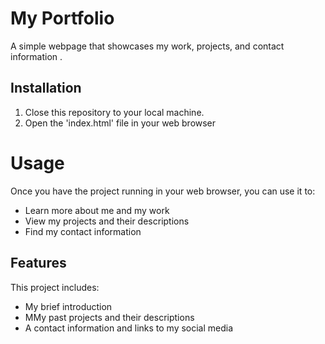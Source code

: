 # My Portfolio 

A simple webpage that showcases my work, projects, and contact information . 

## Installation 
1. Close this repository to your local machine. 
2. Open the 'index.html' file in your web browser  

# Usage 

Once you have the project running in your web browser, you can use it to:
- Learn more about me and my work 
- View my projects and their descriptions 
- Find my contact information 

## Features

This project includes: 

- My brief introduction 
- MMy past projects and their descriptions
- A contact information and links to my social media 



